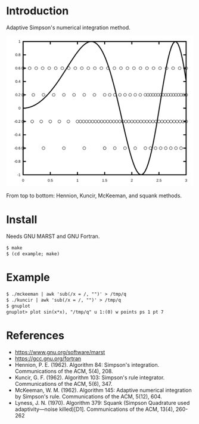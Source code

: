 <h1>Introduction</h1>

Adaptive Simpson's numerical integration method.

<p align="center"><img src="img/all.svg"/></p>
From top to bottom: Hennion, Kuncir, McKeeman, and squank methods.

<h1>Install</h1>

Needs GNU MARST and GNU Fortran.

    $ make
    $ (cd example; make)

<h1>Example</h1>

    $ ./mckeeman | awk 'sub(/x = /, "")' > /tmp/q
    $ ./kuncir | awk 'sub(/x = /, "")' > /tmp/q
    $ gnuplot
    gnuplot> plot sin(x*x), "/tmp/q" u 1:(0) w points ps 1 pt 7

<h1>References</h1>

- https://www.gnu.org/software/marst
- https://gcc.gnu.org/fortran
- Hennion, P. E. (1962). Algorithm 84: Simpson's
  integration. Communications of the ACM, 5(4), 208.
- Kuncir, G. F. (1962). Algorithm 103: Simpson's rule
  integrator. Communications of the ACM, 5(6), 347.
- McKeeman, W. M. (1962). Algorithm 145: Adaptive numerical
  integration by Simpson's rule. Communications of the ACM, 5(12),
  604.
- Lyness, J. N. (1970). Algorithm 379: Squank (Simpson Quadrature used
  adaptivity—noise killed)[D1]. Communications of the ACM, 13(4),
  260-262
